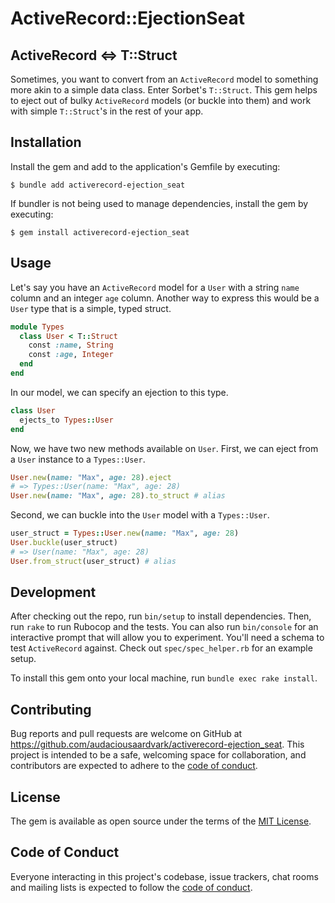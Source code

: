# ActiveRecord::EjectionSeat

## ActiveRecord <=> T::Struct

Sometimes, you want to convert from an `ActiveRecord` model to something more akin to a simple data class. Enter Sorbet's `T::Struct`. This gem helps to eject out of bulky `ActiveRecord` models (or buckle into them) and work with simple `T::Struct`'s in the rest of your app.

## Installation

Install the gem and add to the application's Gemfile by executing:

    $ bundle add activerecord-ejection_seat

If bundler is not being used to manage dependencies, install the gem by executing:

    $ gem install activerecord-ejection_seat

## Usage

Let's say you have an `ActiveRecord` model for a `User` with a string `name` column and an integer `age` column. Another way to express this would be a `User` type that is a simple, typed struct.

```ruby
module Types
  class User < T::Struct
    const :name, String
    const :age, Integer
  end
end
```

In our model, we can specify an ejection to this type.

```ruby
class User
  ejects_to Types::User
end
```

Now, we have two new methods available on `User`. First, we can eject from a `User` instance to a `Types::User`.

```ruby
User.new(name: "Max", age: 28).eject
# => Types::User(name: "Max", age: 28)
User.new(name: "Max", age: 28).to_struct # alias
```

Second, we can buckle into the `User` model with a `Types::User`.

```ruby
user_struct = Types::User.new(name: "Max", age: 28)
User.buckle(user_struct)
# => User(name: "Max", age: 28)
User.from_struct(user_struct) # alias
```

## Development

After checking out the repo, run `bin/setup` to install dependencies. Then, run `rake` to run Rubocop and the tests. You can also run `bin/console` for an interactive prompt that will allow you to experiment. You'll need a schema to test `ActiveRecord` against. Check out `spec/spec_helper.rb` for an example setup.

To install this gem onto your local machine, run `bundle exec rake install`.

## Contributing

Bug reports and pull requests are welcome on GitHub at https://github.com/audaciousaardvark/activerecord-ejection_seat. This project is intended to be a safe, welcoming space for collaboration, and contributors are expected to adhere to the [code of conduct](https://github.com/audaciousaardvark/activerecord-ejection_seat/blob/master/CODE_OF_CONDUCT.md).

## License

The gem is available as open source under the terms of the [MIT License](https://opensource.org/licenses/MIT).

## Code of Conduct

Everyone interacting in this project's codebase, issue trackers, chat rooms and mailing lists is expected to follow the [code of conduct](https://github.com/audaciousaardvark/activerecord-ejection_seat/blob/master/CODE_OF_CONDUCT.md).
